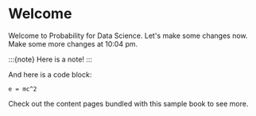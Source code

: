 # Welcome 

Welcome to Probability for Data Science. Let's make some changes now. Make some more changes at 10:04 pm.

:::{note}
Here is a note!
:::

And here is a code block:

```
e = mc^2
```

Check out the content pages bundled with this sample book to see more.
